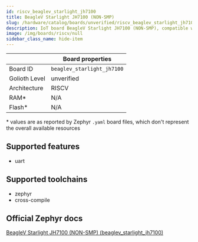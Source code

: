 ```yaml
---
id: riscv_beaglev_starlight_jh7100
title: BeagleV Starlight JH7100 (NON-SMP)
slug: /hardware/catalog/boards/unverified/riscv_beaglev_starlight_jh7100
description: IoT board BeagleV Starlight JH7100 (NON-SMP), compatible with Golioth at unverified level.
image: /img/boards/riscv/null
sidebar_class_name: hide-item
---
```


[//]: # (This is an auto-generated file, do not edit! Changes to it will be lost upon re-generation)



|                | Board properties     |
| -------------  | -------------------- |
| Board ID       | `beaglev_starlight_jh7100` |
| Golioth Level  | unverified       |
| Architecture   | RISCV |
| RAM*           | N/A |
| Flash*         | N/A |

\* values are as reported by Zephyr `.yaml` board files, which don't represent the overall available resources



## Supported features

* uart

## Supported toolchains

* zephyr
* cross-compile

## Official Zephyr docs

[BeagleV Starlight JH7100 (NON-SMP) (beaglev_starlight_jh7100)](https://docs.zephyrproject.org/latest/boards/riscv/beaglev_starlight_jh7100/doc/index.html)
